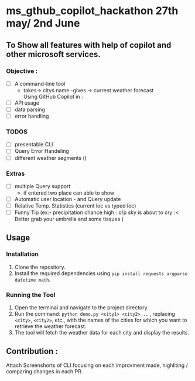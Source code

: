 # ms_gthub_copilot_hackathon  27th may/ 2nd June
## To Show all features with help of copilot and other microsoft services.
### Objective : 
- [ ] A command-line tool 
    - takes-> citys name -gives -> current weather forecast  
Using GitHub Copilot in :  
- [ ] API usage  
- [ ] data parsing  
- [ ] error handling

### TODOS
- [ ] presentable CLI   
- [ ] Query Error Handeling 
- [ ] different weather segments ()

### Extras
- [ ] multiple Query support  
    - if entered two place can able to show 
- [ ] Automatic user location - and Query update
- [ ] Relative Temp. Statistics (current loc vs typed loc)
- [ ] Funny Tip (ex:- precipitation chance high : o/p sky is about to cry :< Better grab your umbrella and some tissues )

## Usage

### Installation
1. Clone the repository.
2. Install the required dependencies using `pip install requests argparse datetime math`.

### Running the Tool
1. Open the terminal and navigate to the project directory.
2. Run the command: `python demo.py <city1> <city2> ..` , replacing `<city>`, `<city2>`, etc., with the names of the cities for which you want to retrieve the weather forecast.
3. The tool will fetch the weather data for each city and display the results.


## Contribution : 
Attach Screenshorts of CLI focusing on each improvment made, highliting / comparing changes in each PR. 



